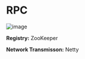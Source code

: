 # RPC

![image](https://github.com/user-attachments/assets/32b89a42-6fc4-4d57-a7a0-3404209a398b)

**Registry:** ZooKeeper

**Network Transmisson:** Netty
